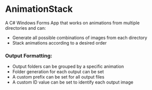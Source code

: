 # AnimationStack
A C# Windows Forms App that works on animations from multiple directories and can:
- Generate all possible combinations of images from each directory
- Stack animations according to a desired order

### Output Formatting:
- Output folders can be grouped by a specific animation
- Folder generation for each output can be set
- A custom prefix can be set for all output files
- A custom ID value can be set to identify each output image
